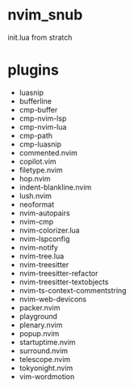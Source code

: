 # nvim_snub

init.lua from stratch

# plugins

- luasnip
- bufferline
- cmp-buffer
- cmp-nvim-lsp
- cmp-nvim-lua
- cmp-path
- cmp-luasnip
- commented.nvim
- copilot.vim
- filetype.nvim
- hop.nvim
- indent-blankline.nvim
- lush.nvim
- neoformat
- nvim-autopairs
- nvim-cmp
- nvim-colorizer.lua
- nvim-lspconfig
- nvim-notify
- nvim-tree.lua
- nvim-treesitter
- nvim-treesitter-refactor
- nvim-treesitter-textobjects
- nvim-ts-context-commentstring
- nvim-web-devicons
- packer.nvim
- playground
- plenary.nvim
- popup.nvim
- startuptime.nvim
- surround.nvim
- telescope.nvim
- tokyonight.nvim
- vim-wordmotion
